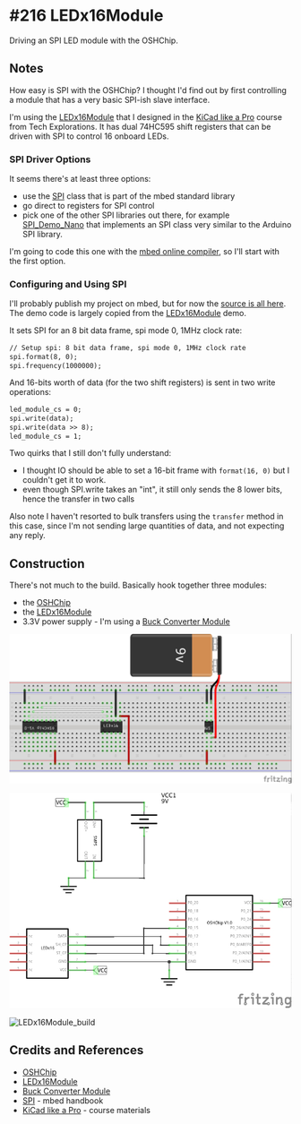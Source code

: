# #216 LEDx16Module

Driving an SPI LED module with the OSHChip.

## Notes

How easy is SPI with the OSHChip? I thought I'd find out by first controlling a
module that has a very basic SPI-ish slave interface.

I'm using the [LEDx16Module](../playground/LEDx16Module) that I designed in the
[KiCad like a Pro](http://txplore.tv/courses/kicad-pro)
course from Tech Explorations. It has dual 74HC595 shift registers that can be driven with SPI
to control 16 onboard LEDs.

### SPI Driver Options

It seems there's at least three options:

* use the [SPI](https://developer.mbed.org/handbook/SPI) class that is part of the mbed standard library
* go direct to registers for SPI control
* pick one of the other SPI libraries out there, for example [SPI_Demo_Nano](https://developer.mbed.org/teams/RedBearLab/code/SPI_Demo_Nano/) that implements an SPI class very similar to the Arduino SPI library.

I'm going to code this one with the [mbed online compiler](https://developer.mbed.org), so I'll start with the first option.

### Configuring and Using SPI

I'll probably publish my project on mbed, but for now the [source is all here](./source).
The demo code is largely copied from the [LEDx16Module](../playground/LEDx16Module) demo.

It sets SPI for an 8 bit data frame, spi mode 0, 1MHz clock rate:

```
// Setup spi: 8 bit data frame, spi mode 0, 1MHz clock rate
spi.format(8, 0);
spi.frequency(1000000);
```

And 16-bits worth of data (for the two shift registers) is sent in two write operations:

```
led_module_cs = 0;
spi.write(data);
spi.write(data >> 8);
led_module_cs = 1;
```

Two quirks that I still don't fully understand:
* I thought IO should be able to set a 16-bit frame with `format(16, 0)` but I couldn't get it to work.
*  even though SPI.write takes an "int", it still only sends the 8 lower bits, hence the transfer in two calls

Also note I haven't resorted to bulk transfers using the `transfer` method in this case,
since I'm not sending large quantities of data, and not expecting any reply.

## Construction

There's not much to the build. Basically hook together three modules:

* the [OSHChip](http://oshchip.org/)
* the [LEDx16Module](../playground/LEDx16Module)
* 3.3V power supply - I'm using a [Buck Converter Module](https://github.com/tardate/LittleArduinoProjects/tree/master/Electronics101/BuckConverterModules#module-2)

![LEDx16Module_bb](./assets/LEDx16Module_bb.jpg?raw=true)

![LEDx16Module_schematic](./assets/LEDx16Module_schematic.jpg?raw=true)

![LEDx16Module_build](./assets/LEDx16Module_build.png?raw=true)

## Credits and References
* [OSHChip](http://oshchip.org/)
* [LEDx16Module](../playground/LEDx16Module)
* [Buck Converter Module](https://github.com/tardate/LittleArduinoProjects/tree/master/Electronics101/BuckConverterModules#module-2)
* [SPI](https://developer.mbed.org/handbook/SPI) - mbed handbook
* [KiCad like a Pro](http://txplore.tv/courses/kicad-pro) - course materials
